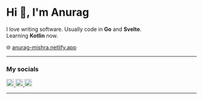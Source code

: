 # Hi 👋, I'm Anurag

I love writing software. Usually code in **Go** and **Svelte**.  
Learning **Kotlin** now.  

🌐 [anurag-mishra.netlify.app](https://anurag-mishra.netlify.app)

---

### My socials
<a href="https://discord.gg/nhzEgqwBwp" target="_blank">
  <img src="https://cdn.jsdelivr.net/gh/simple-icons/simple-icons/icons/discord.svg" alt="Discord" width="20" height="20" />
</a>
<a href="https://twitter.com/giuocopianosimp" target="_blank">
  <img src="https://cdn.jsdelivr.net/gh/simple-icons/simple-icons/icons/x.svg" alt="Twitter/X" width="20" height="20" />
</a>
<a href="https://www.youtube.com/@anuragmishrayt" target="_blank">
  <img src="https://cdn.jsdelivr.net/gh/simple-icons/simple-icons/icons/youtube.svg" alt="YouTube" width="20" height="20" />
</a>

---
